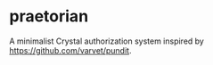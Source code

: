 # praetorian
A minimalist Crystal authorization system inspired by https://github.com/varvet/pundit.
